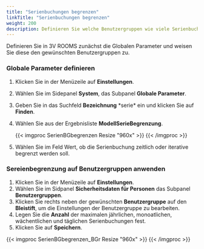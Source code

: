 ```yaml
---
title: "Serienbuchungen begrenzen"
linkTitle: "Serienbuchungen begrenzen"
weight: 200
description: Definieren Sie welche Benutzergruppen wie viele Serienbuchungen vornehmen darf.
---
```

Definieren Sie in 3V ROOMS zunächst die Globalen Parameter und weisen Sie diese den gewünschten Benutzergruppen zu.

### Globale Parameter definieren

1. Klicken Sie in der Menüzeile auf **Einstellungen**.
2. Wählen Sie im Sidepanel **System**, das Subpanel **Globale Parameter**.
3. Geben Sie in das Suchfeld **Bezeichnung** \*serie\* ein und klicken Sie auf **Finden**.
4. Wählen Sie aus der Ergebnisliste **ModellSerieBegrenzung**.

    {{< imgproc SerienBGbegrenzen Resize "960x" >}} {{< /imgproc >}}

5. Wählen Sie im Feld Wert, ob die Serienbuchung zeitlich oder iterative begrenzt werden soll.

### Sereienbegrenzung auf Benutzergruppen anwenden

1. Klicken Sie in der Menüzeile auf **Einstellungen**.
2. Wählen Sie im Sidpanel **Sicherheitsdaten für Personen** das Subpanel **Benutzergruppen**.
3. Klicken Sie rechts neben der gewünschten **Benutzergruppe** auf den **Bleistift**, um die Einstellungen der Benutzergruppe zu bearbeiten.
4. Legen Sie die **Anzahl** der maximalen jährlichen, monoatlichen, wächentlichen und täglichen Serienbuchungen fest.
5. Klicken Sie auf **Speichern**.

{{< imgproc SerienBGbegrenzen_BGr Resize "960x" >}} {{< /imgproc >}}
